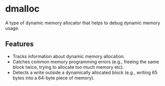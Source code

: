 dmalloc
===================

A type of dynamic memory allocator that helps to debug dynamic memory usage.

## Features
- Tracks information about dynamic memory allocation.
- Catches common memory programming errors (e.g., freeing the same block twice, trying to allocate too much memory etc).
- Detects a write outside a dynamically allocated block (e.g., writing 65 bytes into a 64-byte piece of memory).
